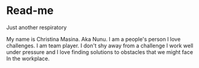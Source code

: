 # Read-me
Just another respiratory 

My name is Christina Masina. Aka Nunu.
 I am a people's person l love challenges.
 I am team player. I don't shy away from a 
challenge I work well under pressure and I love 
finding solutions to obstacles that we might face 
In the workplace. 

